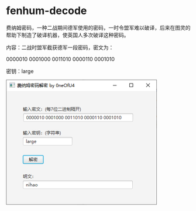 # fenhum-decode
费纳姆密码，一种二战期间德军使用的密码，一时令盟军难以破译，后来在图灵的帮助下制造了破译机器，使英国人多次破译这种密码。

内容：二战时盟军截获德军一段密码，密文为：

0000010 0001000 0011010 0000110 0001010

密钥：large

![images](images.png)
